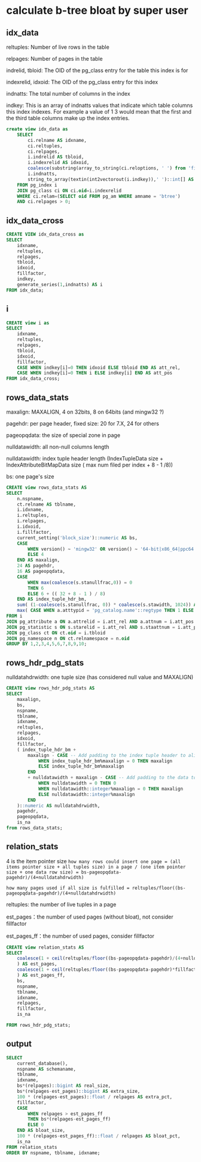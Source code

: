 # calculate b-tree bloat by super user

## idx_data

reltuples: Number of live rows in the table

relpages: Number of pages in the table

indrelid, tbloid: The OID of the pg_class entry for the table this index is for

indexrelid, idxoid: The OID of the pg_class entry for this index

indnatts: The total number of columns in the index

indkey: This is an array of indnatts values that indicate which table columns this index indexes. For example a value of 1 3 would mean that the first and the third table columns make up the index entries.

```sql
create view idx_data as
    SELECT
        ci.relname AS idxname,
        ci.reltuples,
        ci.relpages,
        i.indrelid AS tbloid,
        i.indexrelid AS idxoid,
        coalesce(substring(array_to_string(ci.reloptions, ' ') from 'fillfactor=([0-9]+)')::smallint, 90) AS fillfactor,
        i.indnatts,
        string_to_array(textin(int2vectorout(i.indkey)),' ')::int[] AS indkey
    FROM pg_index i
    JOIN pg_class ci ON ci.oid=i.indexrelid
    WHERE ci.relam=(SELECT oid FROM pg_am WHERE amname = 'btree')
    AND ci.relpages > 0;
```

## idx_data_cross

```sql
CREATE VIEW idx_data_cross as
SELECT
    idxname,
    reltuples,
    relpages,
    tbloid,
    idxoid,
    fillfactor,
    indkey,
    generate_series(1,indnatts) AS i
FROM idx_data;
```

## i

```sql
CREATE view i as
SELECT
    idxname,
    reltuples,
    relpages,
    tbloid,
    idxoid,
    fillfactor,
    CASE WHEN indkey[i]=0 THEN idxoid ELSE tbloid END AS att_rel,
    CASE WHEN indkey[i]=0 THEN i ELSE indkey[i] END AS att_pos
FROM idx_data_cross;
```

## rows_data_stats

maxalign: MAXALIGN, 4 on 32bits, 8 on 64bits (and mingw32 ?)

pagehdr: per page header, fixed size: 20 for 7.X, 24 for others

pageopqdata: the size of special zone in page

nulldatawidth: all non-null columns length

nulldatawidth: index tuple header length (IndexTupleData size + IndexAttributeBitMapData size ( max num filed per index + 8 - 1 /8))

bs: one page's size

```sql
CREATE view rows_data_stats AS
SELECT
    n.nspname,
    ct.relname AS tblname,
    i.idxname,
    i.reltuples,
    i.relpages,
    i.idxoid,
    i.fillfactor,
    current_setting('block_size')::numeric AS bs,
    CASE
        WHEN version() ~ 'mingw32' OR version() ~ '64-bit|x86_64|ppc64|ia64|amd64' THEN 8
        ELSE 4
    END AS maxalign,
    24 AS pagehdr,
    16 AS pageopqdata,
    CASE
        WHEN max(coalesce(s.stanullfrac,0)) = 0
        THEN 6
        ELSE 6 + (( 32 + 8 - 1 ) / 8)
    END AS index_tuple_hdr_bm,
    sum( (1-coalesce(s.stanullfrac, 0)) * coalesce(s.stawidth, 1024)) AS nulldatawidth,
    max( CASE WHEN a.atttypid = 'pg_catalog.name'::regtype THEN 1 ELSE 0 END ) > 0 AS is_na
FROM i
JOIN pg_attribute a ON a.attrelid = i.att_rel AND a.attnum = i.att_pos
JOIN pg_statistic s ON s.starelid = i.att_rel AND s.staattnum = i.att_pos
JOIN pg_class ct ON ct.oid = i.tbloid
JOIN pg_namespace n ON ct.relnamespace = n.oid
GROUP BY 1,2,3,4,5,6,7,8,9,10;
```

## rows_hdr_pdg_stats

nulldatahdrwidth: one tuple size (has considered null value and MAXALIGN)

```sql
CREATE view rows_hdr_pdg_stats AS
SELECT
    maxalign,
    bs,
    nspname,
    tblname,
    idxname,
    reltuples,
    relpages,
    idxoid,
    fillfactor,
    ( index_tuple_hdr_bm +
        maxalign - CASE -- Add padding to the index tuple header to align on MAXALIGN
            WHEN index_tuple_hdr_bm%maxalign = 0 THEN maxalign
            ELSE index_tuple_hdr_bm%maxalign
        END
        + nulldatawidth + maxalign - CASE -- Add padding to the data to align on MAXALIGN
            WHEN nulldatawidth = 0 THEN 0
            WHEN nulldatawidth::integer%maxalign = 0 THEN maxalign
            ELSE nulldatawidth::integer%maxalign
        END
    )::numeric AS nulldatahdrwidth,
    pagehdr,
    pageopqdata,
    is_na
from rows_data_stats;
```

## relation_stats

4 is the item pointer size
`how many rows could insert one page = (all items pointer size + all tuples size) in a page / (one item pointer size + one data row size) = bs-pageopqdata-pagehdr)/(4+nulldatahdrwidth)`

`how many pages used if all size is fulfilled = reltuples/floor((bs-pageopqdata-pagehdr)/(4+nulldatahdrwidth)`

reltuples: the number of live tuples in a page

est_pages：the number of used pages (without bloat), not consider fillfactor

est_pages_ff：the number of used pages, consider fillfactor

```sql
CREATE view relation_stats AS
SELECT
    coalesce(1 + ceil(reltuples/floor((bs-pageopqdata-pagehdr)/(4+nulldatahdrwidth)::float)), 0 -- ItemIdData size + computed avg size of a tuple (nulldatahdrwidth)
    ) AS est_pages,
    coalesce(1 + ceil(reltuples/floor((bs-pageopqdata-pagehdr)*fillfactor/(100*(4+nulldatahdrwidth)::float))), 0
    ) AS est_pages_ff,
    bs,
    nspname,
    tblname,
    idxname,
    relpages,
    fillfactor,
    is_na

FROM rows_hdr_pdg_stats;
```

## output

```sql
SELECT
    current_database(),
    nspname AS schemaname,
    tblname,
    idxname,
    bs*(relpages)::bigint AS real_size,
    bs*(relpages-est_pages)::bigint AS extra_size,
    100 * (relpages-est_pages)::float / relpages AS extra_pct,
    fillfactor,
    CASE
        WHEN relpages > est_pages_ff
        THEN bs*(relpages-est_pages_ff)
        ELSE 0
    END AS bloat_size,
    100 * (relpages-est_pages_ff)::float / relpages AS bloat_pct,
    is_na
FROM relation_stats
ORDER BY nspname, tblname, idxname;
```
